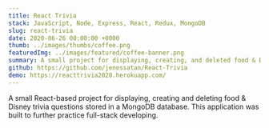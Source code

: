 ```yaml
---
title: React Trivia
stack: JavaScript, Node, Express, React, Redux, MongoDB
slug: react-trivia
date: 2020-06-26 00:00:00 +0000
thumb: ../images/thumbs/coffee.png
featuredImg: ../images/featured/coffee-banner.png
summary: A small project for displaying, creating, and deleted food & Disney trivia
github: https://github.com/jenessatan/React-Trivia
demo: https://reacttrivia2020.herokuapp.com/
---
```


A small React-based project for displaying, creating and deleting food & Disney trivia questions stored in a MongoDB database. This application was built to further practice full-stack developing.